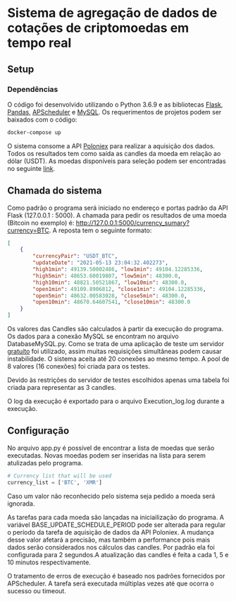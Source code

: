 # Sistema de agregação de dados de cotações de criptomoedas em tempo real

## Setup

### Dependências
O código foi desenvolvido utilizando o Python 3.6.9 e as bibliotecas [Flask](https://flask.palletsprojects.com/en/2.0.x/), [Pandas](https://pandas.pydata.org), [APScheduler](https://apscheduler.readthedocs.io/en/stable/) e [MySQL](https://dev.mysql.com/doc/connector-python/en/). Os requerimentos de projetos podem ser baixados com o código:

```sh
docker-compose up 
```

O sistema consome a API [Poloniex](https://docs.poloniex.com/#introduction) para realizar a aquisição dos dados. Todos os resultados tem como saída as candles da moeda em relação ao dólar (USDT). As moedas disponíveis para seleção podem ser encontradas no seguinte [link](https://docs.poloniex.com/#currencies). 

## Chamada do sistema

Como padrão o programa será iniciado no endereço e portas padrão da API Flask (127.0.0.1 : 5000). A chamada para pedir os resultados de uma moeda (Bitcoin no exemplo) é: http://127.0.0.1:5000/currency_sumary?currency=BTC. A reposta tem o seguinte formato:

```json
[
    {
        "currencyPair": "USDT_BTC",
        "updateDate": "2021-05-13 23:04:32.402273",
        "high1min": 49139.50002486, "low1min": 49104.12285336,
        "high5min": 48653.60019807, "low5min": 48300.0,
        "high10min": 48821.50521867, "low10min": 48300.0,
        "open1min": 49109.8906812, "close1min": 49104.12285336,
        "open5min": 48632.00583028, "close5min": 48300.0,
        "open10min": 48670.64607541, "close10min": 48300.0
    }
]
```

Os valores das Candles são calculados à partir da execução do programa. Os dados para a conexão MySQL se encontram no arquivo DatabaseMySQL.py. Como se trata de uma aplicação de teste um servidor [gratuíto](https://www.freemysqlhosting.net) foi utilizado, assim muitas requisições simultâneas podem causar instabilidade. O sistema aceita até 20 conexões ao mesmo tempo. A pool de 8 valores (16 conexões) foi criada para os testes. 

Devido às restrições do servidor de testes escolhidos apenas uma tabela foi criada para representar as 3 candles.

O log da execução é exportado para o arquivo Execution_log.log durante a execução.

## Configuração 

No arquivo app.py é possível de encontrar a lista de moedas que serão executadas. Novas moedas podem ser inseridas na lista para serem atulizadas pelo programa.

```python
# Currency list that will be used
currency_list = ['BTC', 'XMR']
```

Caso um valor não reconhecido pelo sistema seja pedido a moeda será ignorada.

As tarefas para cada moeda são lançadas na iniciailização do programa. A variável BASE_UPDATE_SCHEDULE_PERIOD pode ser alterada para regular o período da tarefa de aquisição de dados da API Poloniex. A mudança desse valor afetará a precisão, mas também a performance pois mais dados serão considerados nos cálculos das candles. Por padrão ela foi configurada para 2 segundos.A atualização das candles é feita a cada 1, 5 e 10 minutos respectivamente.

O tratamento de erros de execução é baseado nos padrões fornecidos por APScheduler. A tarefa será executada múltiplas vezes até que ocorra o sucesso ou timeout. 



